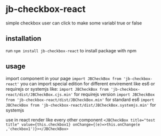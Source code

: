 # jb-checkbox-react

simple checkbox user can click to make some variabl true or false

## installation

run `npm install jb-checkbox-react` to install package with npm

## usage

import component in your page `import JBCheckBox from 'jb-checkbox-react'`
you can import special edition for different envirement like es6 or requirejs or systemjs like:
`import JBCheckBox from 'jb-checkbox-react/dist/JBCheckBox.cjs.min'` for requirejs version
`import JBCheckBox from 'jb-checkbox-react/dist/JBCheckBox.min'` for standard es6
`import JBCheckBox from 'jb-checkbox-react/dist/JBCheckBox.systemjs.min'` for systemjs

use in react render like every other component
`<JBCheckBox title="test title" value={this.checkbox1} onChange={(e)=>this.onChange(e ,'checkbox1')}></JBCheckBox>`
